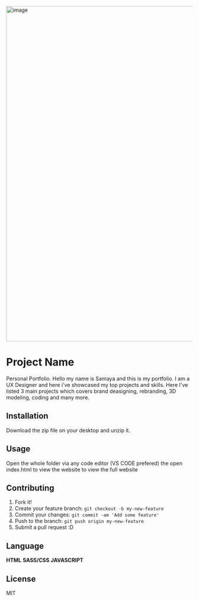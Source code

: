 <img width="907" alt="image" src="https://github.com/samaya007/kafle-samaya-portfolio/assets/121986334/82ee125f-6efe-4c06-b698-1206446ddf11">


# Project Name
Personal Portfolio.
Hello my name is Samaya and this is my portfolio. I am a UX Designer and here i've showcased my top projects and skills. Here I've listed 3 main projects which covers brand deasigning, rebranding, 3D modeling, coding and many more. 

## Installation

Download the zip file on your desktop and unzip it.

## Usage

Open the whole folder via any code editor (VS CODE prefered) the open index.html to view the website to view the full website

## Contributing

1. Fork it!
2. Create your feature branch: `git checkout -b my-new-feature`
3. Commit your changes: `git commit -am 'Add some feature'`
4. Push to the branch: `git push origin my-new-feature`
5. Submit a pull request :D

## Language
**HTML**
**SASS/CSS**
**JAVASCRIPT**

## License
MIT
